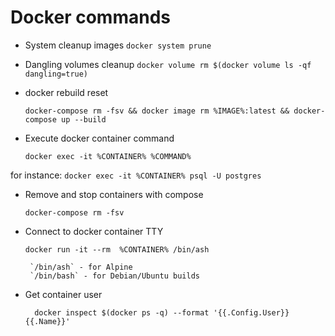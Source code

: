 # Docker commands

- System cleanup images
    ```docker system prune```
- Dangling volumes cleanup
    ````docker volume rm $(docker volume ls -qf dangling=true)````

- docker rebuild reset
    ```
    docker-compose rm -fsv && docker image rm %IMAGE%:latest && docker-compose up --build
    ```
- Execute docker container command
    ```
    docker exec -it %CONTAINER% %COMMAND%
    ```
for instance:
    ```
    docker exec -it %CONTAINER% psql -U postgres
    ```

 - Remove and stop containers with compose
     ```
     docker-compose rm -fsv
     ```
 - Connect to docker container TTY
    ```
    docker run -it --rm  %CONTAINER% /bin/ash
    ```
        `/bin/ash` - for Alpine
        `/bin/bash` - for Debian/Ubuntu builds
  - Get container user
      ```
        docker inspect $(docker ps -q) --format '{{.Config.User}} {{.Name}}'
      ```
